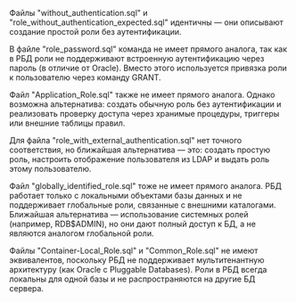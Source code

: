 Файлы "without_authentication.sql" и "role_without_authentication_expected.sql" идентичны — они описывают создание 
простой роли без аутентификации.

В файле "role_password.sql" команда не имеет прямого аналога, так как в РБД роли не поддерживают встроенную 
аутентификацию через пароль (в отличие от Oracle). Вместо этого используется привязка роли к пользователю через команду 
GRANT.

Файл "Application_Role.sql" также не имеет прямого аналога. Однако возможна альтернатива: создать обычную роль без 
аутентификации и реализовать проверку доступа через хранимые процедуры, триггеры или внешние таблицы правил.

Для файла "role_with_external_authentication.sql" нет точного соответствия, но ближайшая альтернатива — это: создать 
простую роль, настроить отображение пользователя из LDAP и выдать роль этому пользователю.

Файл "globally_identified_role.sql" тоже не имеет прямого аналога. РБД работает только с локальными объектами базы 
данных и не поддерживает глобальные роли, связанные с внешними каталогами. Ближайшая альтернатива — использование 
системных ролей (например, RDB$ADMIN), но они дают полный доступ к БД, а не являются аналогом глобальной роли.

Файлы "Container-Local_Role.sql" и "Common_Role.sql" не имеют эквивалентов, поскольку РБД не поддерживает 
мультитенантную архитектуру (как Oracle с Pluggable Databases). Роли в РБД всегда локальны для одной базы и не 
распространяются на другие БД сервера.

